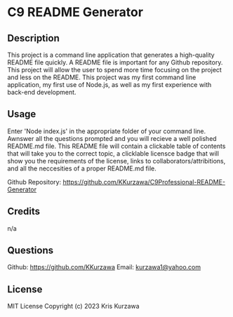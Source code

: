 # C9 README Generator

## Description

This project is a command line application that generates a high-quality README file quickly.  A README file is important for any Github repository.  This project will allow the user to spend more time focusing on the project and less on the README.  This project was my first command line application, my first use of Node.js, as well as my first experience with back-end development.


## Usage

Enter 'Node index.js' in the appropriate folder of your command line.  Awnswer all the questions prompted and you will recieve a well polished README.md file.  This README file will contain a clickable table of contents that will take you to the correct topic, a clicklable licensce badge that will show you the requirements of the license, links to collaborators/attribitions, and all the neccesities of a proper README.md file.  

Github Repository: https://github.com/KKurzawa/C9Professional-README-Generator

## Credits

n/a

## Questions
Github: https://github.com/KKurzawa
Email: kurzawa1@yahoo.com

## License
MIT License
Copyright (c) 2023 Kris Kurzawa

   